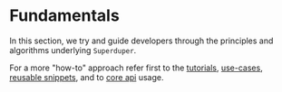 # Fundamentals

In this section, we try and guide developers through the principles and algorithms underlying `Superduper`.

For a more "how-to" approach refer first to the [tutorials](../tutorials/intro.md), [use-cases](../../use_cases), [reusable snippets](../reusable_snippets/), and to [core api](../core_api/) usage.
